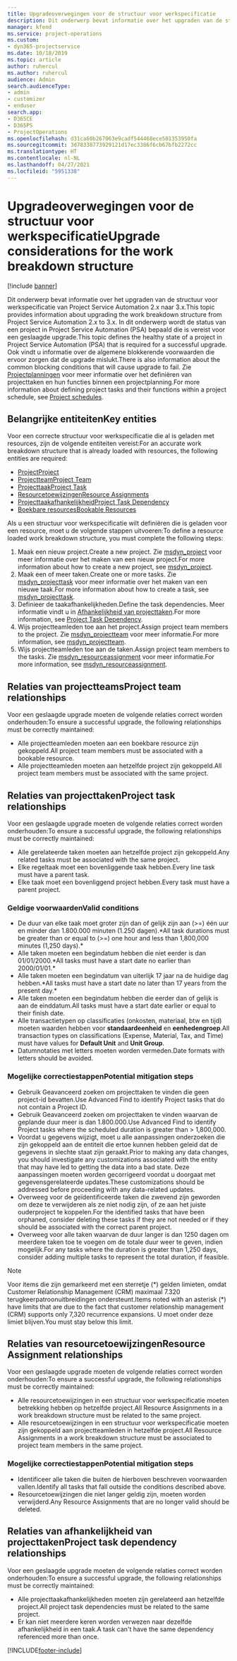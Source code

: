 ```yaml
---
title: Upgradeoverwegingen voor de structuur voor werkspecificatie
description: Dit onderwerp bevat informatie over het upgraden van de structuur voor werkspecificatie van Project Service Automation 2.x naar 3.x.
manager: kfend
ms.service: project-operations
ms.custom:
- dyn365-projectservice
ms.date: 10/18/2019
ms.topic: article
author: ruhercul
ms.author: ruhercul
audience: Admin
search.audienceType:
- admin
- customizer
- enduser
search.app:
- D365CE
- D365PS
- ProjectOperations
ms.openlocfilehash: d31ca60b267063e9cadf544468ece501353950fa
ms.sourcegitcommit: 3d78338773929121d17ec3386f6cb67bfb2272cc
ms.translationtype: HT
ms.contentlocale: nl-NL
ms.lasthandoff: 04/27/2021
ms.locfileid: "5951338"
---
```

# <a name="upgrade-considerations-for-the-work-breakdown-structure"></a><span data-ttu-id="a7c4d-103">Upgradeoverwegingen voor de structuur voor werkspecificatie</span><span class="sxs-lookup"><span data-stu-id="a7c4d-103">Upgrade considerations for the work breakdown structure</span></span>

[!include [banner](../includes/psa-now-project-operations.md)]

<span data-ttu-id="a7c4d-104">Dit onderwerp bevat informatie over het upgraden van de structuur voor werkspecificatie van Project Service Automation 2.x naar 3.x.</span><span class="sxs-lookup"><span data-stu-id="a7c4d-104">This topic provides information about upgrading the work breakdown structure from Project Service Automation 2.x to 3.x.</span></span> <span data-ttu-id="a7c4d-105">In dit onderwerp wordt de status van een project in Project Service Automation (PSA) bepaald die is vereist voor een geslaagde upgrade.</span><span class="sxs-lookup"><span data-stu-id="a7c4d-105">This topic defines the healthy state of a project in Project Service Automation (PSA) that is required for a successful upgrade.</span></span> <span data-ttu-id="a7c4d-106">Ook vindt u informatie over de algemene blokkerende voorwaarden die ervoor zorgen dat de upgrade mislukt.</span><span class="sxs-lookup"><span data-stu-id="a7c4d-106">There is also information about the common blocking conditions that will cause upgrade to fail.</span></span> <span data-ttu-id="a7c4d-107">Zie [Projectplanningen](project-creating.md) voor meer informatie over het definiëren van projecttaken en hun functies binnen een projectplanning.</span><span class="sxs-lookup"><span data-stu-id="a7c4d-107">For more information about defining project tasks and their functions within a project schedule, see [Project schedules](project-creating.md).</span></span>

## <a name="key-entities"></a><span data-ttu-id="a7c4d-108">Belangrijke entiteiten</span><span class="sxs-lookup"><span data-stu-id="a7c4d-108">Key entities</span></span>
<span data-ttu-id="a7c4d-109">Voor een correcte structuur voor werkspecificatie die al is geladen met resources, zijn de volgende entiteiten vereist:</span><span class="sxs-lookup"><span data-stu-id="a7c4d-109">For an accurate work breakdown structure that is already loaded with resources, the following entities are required:</span></span>

- [<span data-ttu-id="a7c4d-110">Project</span><span class="sxs-lookup"><span data-stu-id="a7c4d-110">Project</span></span>](/dynamics365/customerengagement/on-premises/developer/entities/msdyn_project)
- [<span data-ttu-id="a7c4d-111">Projectteam</span><span class="sxs-lookup"><span data-stu-id="a7c4d-111">Project Team</span></span>](/dynamics365/customerengagement/on-premises/developer/entities/msdyn_projectteam)
- [<span data-ttu-id="a7c4d-112">Projecttaak</span><span class="sxs-lookup"><span data-stu-id="a7c4d-112">Project Task</span></span>](/dynamics365/customerengagement/on-premises/developer/entities/msdyn_projecttask)
- [<span data-ttu-id="a7c4d-113">Resourcetoewijzingen</span><span class="sxs-lookup"><span data-stu-id="a7c4d-113">Resource Assignments</span></span>](/dynamics365/customerengagement/on-premises/developer/entities/msdyn_resourceassignment)
- [<span data-ttu-id="a7c4d-114">Projecttaakafhankelijkheid</span><span class="sxs-lookup"><span data-stu-id="a7c4d-114">Project Task Dependency</span></span>](/dynamics365/customerengagement/on-premises/developer/entities/msdyn_projecttaskdependency)
- [<span data-ttu-id="a7c4d-115">Boekbare resources</span><span class="sxs-lookup"><span data-stu-id="a7c4d-115">Bookable Resources</span></span>](/dynamics365/customerengagement/on-premises/developer/entities/bookableresource)

<span data-ttu-id="a7c4d-116">Als u een structuur voor werkspecificatie wilt definiëren die is geladen voor een resource, moet u de volgende stappen uitvoeren:</span><span class="sxs-lookup"><span data-stu-id="a7c4d-116">To define a resource loaded work breakdown structure, you must complete the following steps:</span></span>

1. <span data-ttu-id="a7c4d-117">Maak een nieuw project.</span><span class="sxs-lookup"><span data-stu-id="a7c4d-117">Create a new project.</span></span> <span data-ttu-id="a7c4d-118">Zie [msdyn_project](/dynamics365/customerengagement/on-premises/developer/entities/msdyn_project) voor meer informatie over het maken van een nieuw project.</span><span class="sxs-lookup"><span data-stu-id="a7c4d-118">For more information about how to create a new project, see [msdyn_project](/dynamics365/customerengagement/on-premises/developer/entities/msdyn_project).</span></span>
2. <span data-ttu-id="a7c4d-119">Maak een of meer taken.</span><span class="sxs-lookup"><span data-stu-id="a7c4d-119">Create one or more tasks.</span></span> <span data-ttu-id="a7c4d-120">Zie [msdyn_projecttask](/dynamics365/customerengagement/on-premises/developer/entities/msdyn_projecttask) voor meer informatie over het maken van een nieuwe taak.</span><span class="sxs-lookup"><span data-stu-id="a7c4d-120">For more information about how to create a task, see [msdyn_projecttask](/dynamics365/customerengagement/on-premises/developer/entities/msdyn_projecttask).</span></span>
3. <span data-ttu-id="a7c4d-121">Definieer de taakafhankelijkheden.</span><span class="sxs-lookup"><span data-stu-id="a7c4d-121">Define the task dependencies.</span></span> <span data-ttu-id="a7c4d-122">Meer informatie vindt u in [Afhankelijkheid van projecttaken](/dynamics365/customerengagement/on-premises/developer/entities/msdyn_projecttaskdependency).</span><span class="sxs-lookup"><span data-stu-id="a7c4d-122">For more information, see [Project Task Dependency](/dynamics365/customerengagement/on-premises/developer/entities/msdyn_projecttaskdependency).</span></span>
4. <span data-ttu-id="a7c4d-123">Wijs projectteamleden toe aan het project.</span><span class="sxs-lookup"><span data-stu-id="a7c4d-123">Assign project team members to the project.</span></span> <span data-ttu-id="a7c4d-124">Zie [msdyn_projectteam](/dynamics365/customerengagement/on-premises/developer/entities/msdyn_projectteam) voor meer informatie.</span><span class="sxs-lookup"><span data-stu-id="a7c4d-124">For more information, see [msdyn_projectteam](/dynamics365/customerengagement/on-premises/developer/entities/msdyn_projectteam).</span></span>
5. <span data-ttu-id="a7c4d-125">Wijs projectteamleden toe aan de taken.</span><span class="sxs-lookup"><span data-stu-id="a7c4d-125">Assign project team members to the tasks.</span></span> <span data-ttu-id="a7c4d-126">Zie [msdyn_resourceassignment](/dynamics365/customerengagement/on-premises/developer/entities/msdyn_resourceassignment) voor meer informatie.</span><span class="sxs-lookup"><span data-stu-id="a7c4d-126">For more information, see [msdyn_resourceassignment](/dynamics365/customerengagement/on-premises/developer/entities/msdyn_resourceassignment).</span></span>

## <a name="project-team-relationships"></a><span data-ttu-id="a7c4d-127">Relaties van projectteams</span><span class="sxs-lookup"><span data-stu-id="a7c4d-127">Project team relationships</span></span>

<span data-ttu-id="a7c4d-128">Voor een geslaagde upgrade moeten de volgende relaties correct worden onderhouden:</span><span class="sxs-lookup"><span data-stu-id="a7c4d-128">To ensure a successful upgrade, the following relationships must be correctly maintained:</span></span>
- <span data-ttu-id="a7c4d-129">Alle projectteamleden moeten aan een boekbare resource zijn gekoppeld.</span><span class="sxs-lookup"><span data-stu-id="a7c4d-129">All project team members must be associated with a bookable resource.</span></span>
- <span data-ttu-id="a7c4d-130">Alle projectteamleden moeten aan hetzelfde project zijn gekoppeld.</span><span class="sxs-lookup"><span data-stu-id="a7c4d-130">All project team members must be associated with the same project.</span></span> 

## <a name="project-task-relationships"></a><span data-ttu-id="a7c4d-131">Relaties van projecttaken</span><span class="sxs-lookup"><span data-stu-id="a7c4d-131">Project task relationships</span></span>
<span data-ttu-id="a7c4d-132">Voor een geslaagde upgrade moeten de volgende relaties correct worden onderhouden:</span><span class="sxs-lookup"><span data-stu-id="a7c4d-132">To ensure a successful upgrade, the following relationships must be correctly maintained:</span></span>

- <span data-ttu-id="a7c4d-133">Alle gerelateerde taken moeten aan hetzelfde project zijn gekoppeld.</span><span class="sxs-lookup"><span data-stu-id="a7c4d-133">Any related tasks must be associated with the same project.</span></span>
- <span data-ttu-id="a7c4d-134">Elke regeltaak moet een bovenliggende taak hebben.</span><span class="sxs-lookup"><span data-stu-id="a7c4d-134">Every line task must have a parent task.</span></span>
- <span data-ttu-id="a7c4d-135">Elke taak moet een bovenliggend project hebben.</span><span class="sxs-lookup"><span data-stu-id="a7c4d-135">Every task must have a parent project.</span></span>

### <a name="valid-conditions"></a><span data-ttu-id="a7c4d-136">Geldige voorwaarden</span><span class="sxs-lookup"><span data-stu-id="a7c4d-136">Valid conditions</span></span>

- <span data-ttu-id="a7c4d-137">De duur van elke taak moet groter zijn dan of gelijk zijn aan (>=) één uur en minder dan 1.800.000 minuten (1.250 dagen).\*</span><span class="sxs-lookup"><span data-stu-id="a7c4d-137">All task durations must be greater than or equal to (>=) one hour and less than 1,800,000 minutes (1,250 days).\*</span></span>
- <span data-ttu-id="a7c4d-138">Alle taken moeten een begindatum hebben die niet eerder is dan 01/01/2000.\*</span><span class="sxs-lookup"><span data-stu-id="a7c4d-138">All tasks must have a start date no earlier than 2000/01/01.\*</span></span>
- <span data-ttu-id="a7c4d-139">Alle taken moeten een begindatum van uiterlijk 17 jaar na de huidige dag hebben.\*</span><span class="sxs-lookup"><span data-stu-id="a7c4d-139">All tasks must have a start date no later than 17 years from the present day.\*</span></span>
- <span data-ttu-id="a7c4d-140">Alle taken moeten een begindatum hebben die eerder dan of gelijk is aan de einddatum.</span><span class="sxs-lookup"><span data-stu-id="a7c4d-140">All tasks must have a start date earlier or equal to their finish date.</span></span>
- <span data-ttu-id="a7c4d-141">Alle transactietypen op classificaties (onkosten, materiaal, btw en tijd) moeten waarden hebben voor **standaardeenheid** en **eenhedengroep**.</span><span class="sxs-lookup"><span data-stu-id="a7c4d-141">All transaction types on classifications (Expense, Material, Tax, and Time) must have values for **Default Unit** and **Unit Group**.</span></span>
- <span data-ttu-id="a7c4d-142">Datumnotaties met letters moeten worden vermeden.</span><span class="sxs-lookup"><span data-stu-id="a7c4d-142">Date formats with letters should be avoided.</span></span>

### <a name="potential-mitigation-steps"></a><span data-ttu-id="a7c4d-143">Mogelijke correctiestappen</span><span class="sxs-lookup"><span data-stu-id="a7c4d-143">Potential mitigation steps</span></span>
- <span data-ttu-id="a7c4d-144">Gebruik Geavanceerd zoeken om projecttaken te vinden die geen project-id bevatten.</span><span class="sxs-lookup"><span data-stu-id="a7c4d-144">Use Advanced Find to identify Project tasks that do not contain a Project ID.</span></span>
- <span data-ttu-id="a7c4d-145">Gebruik Geavanceerd zoeken om projecttaken te vinden waarvan de geplande duur meer is dan 1.800.000.</span><span class="sxs-lookup"><span data-stu-id="a7c4d-145">Use Advanced Find to identify Project tasks where the scheduled duration is greater than > 1,800,000.</span></span>
- <span data-ttu-id="a7c4d-146">Voordat u gegevens wijzigt, moet u alle aanpassingen onderzoeken die zijn gekoppeld aan de entiteit die ertoe kunnen hebben geleid dat de gegevens in slechte staat zijn geraakt.</span><span class="sxs-lookup"><span data-stu-id="a7c4d-146">Prior to making any data changes, you should investigate any customizations associated with the entity that may have led to getting the data into a bad state.</span></span> <span data-ttu-id="a7c4d-147">Deze aanpassingen moeten worden gecorrigeerd voordat u doorgaat met gegevensgerelateerde updates.</span><span class="sxs-lookup"><span data-stu-id="a7c4d-147">These customizations should be addressed before proceeding with any data-related updates.</span></span>
- <span data-ttu-id="a7c4d-148">Overweeg voor de geïdentificeerde taken die zwevend zijn geworden om deze te verwijderen als ze niet nodig zijn, of ze aan het juiste ouderproject te koppelen.</span><span class="sxs-lookup"><span data-stu-id="a7c4d-148">For the identified tasks that have been orphaned, consider deleting these tasks if they are not needed or if they should be associated with the correct parent project.</span></span>
- <span data-ttu-id="a7c4d-149">Overweeg voor alle taken waarvan de duur langer is dan 1250 dagen om meerdere taken toe te voegen om de totale duur weer te geven, indien mogelijk.</span><span class="sxs-lookup"><span data-stu-id="a7c4d-149">For any tasks where the duration is greater than 1,250 days, consider adding multiple tasks to represent the total duration, if feasible.</span></span>

> [!NOTE]
> <span data-ttu-id="a7c4d-150">Voor items die zijn gemarkeerd met een sterretje (\*) gelden limieten, omdat Customer Relationship Management (CRM) maximaal 7.320 terugkeerpatroonuitbreidingen ondersteunt.</span><span class="sxs-lookup"><span data-stu-id="a7c4d-150">Items noted with an asterisk (\*) have limits that are due to the fact that customer relationship management (CRM) supports only 7,320 recurrence expansions.</span></span> <span data-ttu-id="a7c4d-151">U moet onder deze limiet blijven.</span><span class="sxs-lookup"><span data-stu-id="a7c4d-151">You must stay below this limit.</span></span>

## <a name="resource-assignment-relationships"></a><span data-ttu-id="a7c4d-152">Relaties van resourcetoewijzingen</span><span class="sxs-lookup"><span data-stu-id="a7c4d-152">Resource Assignment relationships</span></span>
<span data-ttu-id="a7c4d-153">Voor een geslaagde upgrade moeten de volgende relaties correct worden onderhouden:</span><span class="sxs-lookup"><span data-stu-id="a7c4d-153">To ensure a successful upgrade, the following relationships must be correctly maintained:</span></span>

- <span data-ttu-id="a7c4d-154">Alle resourcetoewijzingen in een structuur voor werkspecificatie moeten betrekking hebben op hetzelfde project.</span><span class="sxs-lookup"><span data-stu-id="a7c4d-154">All Resource Assignments in a work breakdown structure must be related to the same project.</span></span>
- <span data-ttu-id="a7c4d-155">Alle resourcetoewijzingen in een structuur voor werkspecificatie moeten zijn gekoppeld aan projectteamleden in hetzelfde project.</span><span class="sxs-lookup"><span data-stu-id="a7c4d-155">All Resource Assignments in a work breakdown structure must be associated to project team members in the same project.</span></span>

### <a name="potential-mitigation-steps"></a><span data-ttu-id="a7c4d-156">Mogelijke correctiestappen</span><span class="sxs-lookup"><span data-stu-id="a7c4d-156">Potential mitigation steps</span></span>
- <span data-ttu-id="a7c4d-157">Identificeer alle taken die buiten de hierboven beschreven voorwaarden vallen.</span><span class="sxs-lookup"><span data-stu-id="a7c4d-157">Identify all tasks that fall outside the conditions described above.</span></span>  
- <span data-ttu-id="a7c4d-158">Resourcetoewijzingen die niet langer geldig zijn, moeten worden verwijderd.</span><span class="sxs-lookup"><span data-stu-id="a7c4d-158">Any Resource Assignments that are no longer valid should be deleted.</span></span>

## <a name="project-task-dependency-relationships"></a><span data-ttu-id="a7c4d-159">Relaties van afhankelijkheid van projecttaken</span><span class="sxs-lookup"><span data-stu-id="a7c4d-159">Project task dependency relationships</span></span>
<span data-ttu-id="a7c4d-160">Voor een geslaagde upgrade moeten de volgende relaties correct worden onderhouden:</span><span class="sxs-lookup"><span data-stu-id="a7c4d-160">To ensure a successful upgrade, the following relationships must be correctly maintained:</span></span>

- <span data-ttu-id="a7c4d-161">Alle projecttaakafhankelijkheden moeten zijn gerelateerd aan hetzelfde project.</span><span class="sxs-lookup"><span data-stu-id="a7c4d-161">All project task dependencies must be related to the same project.</span></span>
- <span data-ttu-id="a7c4d-162">Er kan niet meerdere keren worden verwezen naar dezelfde afhankelijkheid in een taak.</span><span class="sxs-lookup"><span data-stu-id="a7c4d-162">A task can't have the same dependency referenced more than once.</span></span>


[!INCLUDE[footer-include](../includes/footer-banner.md)]